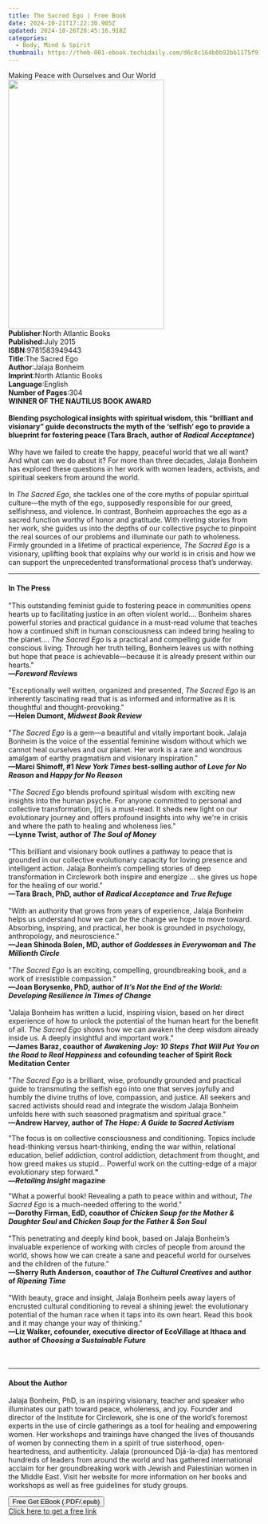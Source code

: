 ```yaml
---
title: The Sacred Ego | Free Book
date: 2024-10-21T17:22:30.905Z
updated: 2024-10-26T20:45:16.918Z
categories:
  - Body, Mind & Spirit
thumbnail: https://thmb-001-ebook.techidaily.com/d6c8c164b0b92bb1175f916d556621127243b98a98578c8731d7caa2290fea89.jpg
---
```

<main id="book-container">
  <div class="flex flex-col">
    <div class="book-brief flex-1 py-6 px-4 sm:p-6 md:py-10 md:px-8">
      <!-- brief-->
      <div class="book-brief-main">
        Making Peace with Ourselves and Our World
      </div>
    </div>
    <div
      class="book-meta-info flex-1 grid gap-4 col-start-1 col-end-3 row-start-1 sm:mb-6 sm:grid-cols-4 lg:gap-6 lg:col-start-2 lg:row-end-6 lg:row-span-6 lg:mb-0"
    >
      <div
        class="book-meta-info-left place-content-center mt-4 p-4 text-sm leading-6 col-start-2 col-span-2 dark:text-slate-400"
      >
        <img
          class="w-full h-500 object-cover rounded-lg sm:h-255 sm:col-span-2 lg:col-span-full"
          src="https://img-001-ebook.techidaily.com/14bc4c66bbf207915b480057f1502b1b87f7c082c5528c987d4b24344fd70c1b.jpg"
          alt=""
          width="312"
          height="500"
        />
      </div>
      <div
        class="book-meta-info-right mt-2 col-start-1 row-start-2 col-span-3 self-center"
      >
        <!-- meta data  -->
        <div class="flex flex-col px-4 md:px-8">
          <div class="flex-1">
            <strong>Publisher</strong>:<span class="px-2"
              >North Atlantic Books</span
            >
          </div>
          <div class="flex-1">
            <strong>Published</strong>:<span class="px-2">July 2015</span>
          </div>
          <div class="flex-1">
            <strong>ISBN</strong>:<span class="px-2">9781583949443</span>
          </div>
          <div class="flex-1">
            <strong>Title</strong>:<span class="px-2">The Sacred Ego</span>
          </div>
          <div class="flex-1">
            <strong>Author</strong>:<span class="px-2">Jalaja Bonheim</span>
          </div>
          <div class="flex-1">
            <strong>Imprint</strong>:<span class="px-2"
              >North Atlantic Books</span
            >
          </div>
          <div class="flex-1">
            <strong>Language</strong>:<span class="px-2">English</span>
          </div>
          <div class="flex-1">
            <strong>Number of Pages</strong>:<span class="px-2">304</span>
          </div>
        </div>
      </div>
    </div>
    <div class="book-description flex-1 py-6 px-4 sm:p-6 md:py-10 md:px-8">
      <div class="book-description-main">
        <div accordion-content="" id="description">
          <b>WINNER OF THE NAUTILUS BOOK AWARD<br /></b><br />
          <b
            >Blending psychological insights with spiritual wisdom, this
            “brilliant and visionary” guide deconstructs the myth of the
            ‘selfish’ ego to provide a blueprint for fostering peace (Tara
            Brach, author of <i>Radical Acceptance</i>)</b
          ><br /><br />
          Why have we failed to create the happy, peaceful world that we all
          want? And what can we do about it?&nbsp;For more than three decades,
          Jalaja Bonheim has explored these questions in her work with women
          leaders, activists, and spiritual seekers from around the world.<br /><br />
          In <i>The Sacred Ego</i>, she tackles one of the core myths of popular
          spiritual culture—the myth of the ego, supposedly responsible&nbsp;for
          our greed, selfishness, and violence. In contrast, Bonheim approaches
          the ego as a sacred function worthy of honor and gratitude. With
          riveting stories from her work, she guides us into the depths of our
          collective psyche to pinpoint the real sources of our problems and
          illuminate our path to wholeness. Firmly grounded in a lifetime of
          practical experience, <i>The</i> <i>Sacred Ego</i> is a visionary,
          uplifting book that explains why our world is in crisis and how we can
          support the unprecedented transformational process that’s underway.
        </div>
        <div class="accordion-fader"></div>
      </div>
    </div>
    <div class="book-excerpts flex-1 py-6 px-4 sm:p-6 md:py-10 md:px-8">
      <!-- excerpts-->
      <div class="book-excerpts-main">
        <hr />
        <h4 class="placeholder placeholder-heading">
          <span>In The Press</span>
        </h4>
        <p></p>
        <p>
          "This&nbsp;outstanding feminist guide&nbsp;to fostering peace in
          communities opens hearts up to facilitating justice in an often
          violent world.… Bonheim shares powerful stories and practical guidance
          in&nbsp;a must-read volume&nbsp;that teaches how a continued shift in
          human consciousness can indeed bring healing to the planet.… ​<i
            >The Sacred Ego</i
          >
          is&nbsp;a practical and compelling guide for conscious
          living.&nbsp;Through her truth telling, Bonheim leaves us with nothing
          but hope that peace is achievable—because it is already present within
          our hearts." <br /><b>—<i>Foreword Reviews</i></b
          >​<br /><br />"Exceptionally well written, organized and presented,
          <i>The Sacred Ego</i> is an inherently fascinating read that is as
          informed and informative as it is thoughtful and thought-provoking."
          <br /><b>—Helen Dumont, <i>Midwest Book Review</i></b
          ><br /><br />"<i>The Sacred Ego</i> is a gem—a beautiful and vitally
          important book. Jalaja Bonheim is the voice of the essential feminine
          wisdom without which we cannot heal ourselves and our planet. Her work
          is a rare and wondrous amalgam of earthy pragmatism and visionary
          inspiration."<br /><b
            >—Marci Shimoff, #1 <i>New York Times</i> best-selling author of
            <i>Love for No Reason</i> and <i>Happy for No Reason</i></b
          ><br /><br />"<i>The Sacred Ego</i> blends profound spiritual wisdom
          with exciting new insights into the human psyche. For anyone committed
          to personal and collective transformation,&nbsp;[it]&nbsp;is a
          must-read. It sheds new light on our evolutionary journey and offers
          profound insights into why we're in crisis and where the path to
          healing and wholeness lies." <br /><b
            >—Lynne Twist, author of <i>The Soul of Money</i></b
          ><br />&nbsp;<br />"This brilliant and visionary book outlines a
          pathway to peace that is grounded in our collective evolutionary
          capacity for loving presence and intelligent action. Jalaja Bonheim’s
          compelling stories of deep transformation in Circlework both inspire
          and energize … she gives us hope for the healing of our world."
          <br /><b
            >—Tara Brach, PhD, author of <i>Radical Acceptance</i> and
            <i>True Refuge</i></b
          ><br /><br />"With an authority that grows from years of experience,
          Jalaja Bonheim helps us understand how we can <i>be</i> the change we
          hope to move toward. Absorbing, inspiring, and practical, her book is
          grounded in psychology, anthropology, and neuroscience." <br /><b
            >—Jean Shinoda Bolen, MD, author of
            <i>Goddesses in Everywoman</i> and <i>The Millionth Circle</i></b
          ><br />&nbsp;<br />"<i>The Sacred Ego</i> is an exciting, compelling,
          groundbreaking book, and a work of irresistible compassion." <br /><b
            >—Joan Borysenko, PhD, author of
            <i
              >It’s Not the End of the World: Developing Resilience in Times of
              Change</i
            ></b
          ><br />
          <br />"Jalaja Bonheim has written a lucid, inspiring vision, based on
          her direct experience of how to unlock the potential of the human
          heart for the benefit of all. <i>The Sacred Ego</i> shows how we can
          awaken the deep wisdom already inside us. A deeply insightful and
          important work." <br /><b
            >—James Baraz, coauthor of
            <i
              >Awakening Joy: 10 Steps That Will Put You on the Road to Real
              Happiness</i
            >
            and cofounding teacher of Spirit Rock Meditation Center</b
          ><br />&nbsp;&nbsp;<br />"<i>The Sacred Ego</i> is a brilliant, wise,
          profoundly grounded and practical guide to transmuting the selfish ego
          into one that serves joyfully and humbly the divine truths of love,
          compassion, and justice.&nbsp;All seekers and sacred activists should
          read and integrate the wisdom Jalaja Bonheim unfolds here with such
          seasoned pragmatism and spiritual grace." <br /><b
            >—Andrew Harvey, author of
            <i>The Hope: A Guide to Sacred Activism</i></b
          >
        </p>
        <p>
          "The focus is on collective consciousness and conditioning. Topics
          include head-thinking versus heart-thinking, ending the war within,
          relational education, belief addiction, control addiction, detachment
          from thought, and how greed makes us stupid… Powerful work on the
          cutting-edge of a major evolutionary step forward.<b>" </b><br /><b
            >—<i>Retailing Insight</i> magazine</b
          >
        </p>
        <p>
          "What a powerful book! Revealing a path to peace within and without,
          <i>The Sacred Ego</i> is a much-needed offering to the world."
          <br /><b
            >—Dorothy Firman, EdD, coauthor of
            <i>Chicken Soup for the Mother &amp; Daughter Soul</i> and
            <i>Chicken Soup for the Father &amp; Son Soul</i></b
          ><br />&nbsp;<br />"This penetrating and deeply kind book, based on
          Jalaja Bonheim’s invaluable experience of working with circles of
          people from around the world, shows how we can create a sane and
          peaceful world for ourselves and the children of the future." <br /><b
            >—Sherry Ruth Anderson, coauthor of
            <i>The Cultural Creatives</i> and author of <i>Ripening Time</i></b
          ><br />&nbsp;<br />"With beauty, grace and insight, Jalaja Bonheim
          peels away layers of encrusted cultural conditioning to reveal a
          shining jewel: the evolutionary potential of the human race when it
          taps into its own heart. Read this book and it may change your way of
          thinking." <br /><b
            >—Liz Walker, cofounder, executive director of EcoVillage at Ithaca
            and author of <i>Choosing a Sustainable Future</i></b
          ><br /><br /><br />
        </p>
        <p></p>
      </div>
    </div>
    <div class="book-about-author flex-1 py-6 px-4 sm:p-6 md:py-10 md:px-8">
      <!-- about author-->
      <div class="book-main-author-main">
        <hr />
        <h4 class="placeholder placeholder-heading">
          <span>About the Author</span>
        </h4>
        <p>
          Jalaja Bonheim, PhD, is an inspiring visionary, teacher and speaker
          who illuminates our path toward peace, wholeness, and joy. Founder and
          director of the Institute for Circlework, she is one of the world’s
          foremost experts in the use of circle gatherings as a tool for healing
          and empowering women. Her workshops and trainings have changed the
          lives of thousands of women by connecting them in a spirit of true
          sisterhood, open-heartedness, and authenticity. Jalaja (pronounced
          Djá-la-dja) has mentored hundreds of leaders from around the world and
          has gathered international acclaim for her groundbreaking work with
          Jewish and Palestinian women in the Middle East. Visit her website for
          more information on her books and workshops as well as free guidelines
          for study groups.
        </p>
      </div>
    </div>
    <div class="book-free-get flex-1 py-6 px-4 sm:p-6 md:py-10 md:px-8">
      <button
        id="btn-free-get"
        class="bg-blue-500 hover:bg-blue-700 text-white font-bold py-2 px-4 rounded"
      >
        Free Get EBook (.PDF/.epub)
      </button>
      <div id="countdown-display" class="px-2 text-lg mt-2"></div>
      <a
        id="free-link"
        class="hidden bg-blue-500 hover:bg-blue-700 text-white font-bold py-2 px-4 rounded"
        href="https://www.ebooks.com/en-us/book/1830279/the-sacred-ego/jalaja-bonheim/"
        target="_blank"
        >Click here to get a free link</a
      >
    </div>
    <script>
      let countdownTime = 0;
      let countdownInterval = null;
      document
        .getElementById('btn-free-get')
        .addEventListener('click', startCountdown);
      function startCountdown() {
        countdownTime = new Date().getTime() + 60000 * 3;
        countdownInterval = setInterval(updateCountdown, 1000);
        document.getElementById('btn-free-get').disabled = true;
        document
          .getElementById('btn-free-get')
          .classList.add('bg-gray-500', 'cursor-not-allowed');
      }
      function updateCountdown() {
        let currentTime = new Date().getTime();
        let timeLeft = countdownTime - currentTime;
        let secondsLeft = Math.floor(timeLeft / 1000);
        document.getElementById('countdown-display').innerHTML =
          `Remaining time: ${secondsLeft} seconds.`;
        if (secondsLeft <= 0) {
          clearInterval(countdownInterval);
          document.getElementById('btn-free-get').classList.add('hidden');
          document.getElementById('free-link').classList.remove('hidden');
          document.getElementById('countdown-display').innerHTML = '';
        }
      }
    </script>
  </div>
</main>

<ins class="adsbygoogle"
      style="display:block"
      data-ad-client="ca-pub-7571918770474297"
      data-ad-slot="8358498916"
      data-ad-format="auto"
      data-full-width-responsive="true"></ins>
    